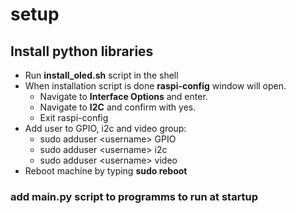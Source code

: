 # setup
## Install python libraries
* Run **install_oled.sh** script in the shell
* When installation script is done **raspi-config** window will open. 
    * Navigate to **Interface Options** and enter.
    * Navigate to **I2C** and confirm with yes.
    * Exit raspi-config
* Add user to GPIO, i2c and video group:
    * sudo adduser \<username> GPIO
    * sudo adduser \<username> i2c
    * sudo adduser \<username> video
* Reboot machine by typing **sudo reboot**


### add main.py script to programms to run at startup




